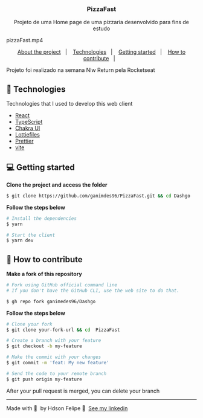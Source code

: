 <h3 align="center">
  PizzaFast
</h3>

<p align="center">Projeto de uma Home page de uma pizzaria desenvolvido para fins de estudo</p>


pizzaFast.mp4



<p align="center">
  <a href="#-about-the-project">About the project</a>&nbsp;&nbsp;&nbsp;|&nbsp;&nbsp;&nbsp;
  <a href="#-technologies">Technologies</a>&nbsp;&nbsp;&nbsp;|&nbsp;&nbsp;&nbsp;
  <a href="#-getting-started">Getting started</a>&nbsp;&nbsp;&nbsp;|&nbsp;&nbsp;&nbsp;
  <a href="#-how-to-contribute">How to contribute</a>&nbsp;&nbsp;&nbsp;|&nbsp;&nbsp;&nbsp;
</p>



<p>Projeto foi realizado na semana Nlw Return pela Rocketseat</p>

## 🚀 Technologies

Technologies that I used to develop this web client

- [React](https://reactjs.org)
- [TypeScript](https://www.typescriptlang.org/)
- [Chakra UI](https://chakra-ui.com)
- [Lottiefiles](https://lottiefiles.com)
- [Prettier](https://prettier.io/)
- [vite](https://vitejs.dev)

## 💻 Getting started

**Clone the project and access the folder**

```bash
$ git clone https://github.com/ganimdes96/PizzaFast.git && cd Dashgo
```

**Follow the steps below**

```bash
# Install the dependencies
$ yarn

# Start the client
$ yarn dev
```

## 🤔 How to contribute

**Make a fork of this repository**

```bash
# Fork using GitHub official command line
# If you don't have the GitHub CLI, use the web site to do that.

$ gh repo fork ganimedes96/Dashgo
```

**Follow the steps below**

```bash
# Clone your fork
$ git clone your-fork-url && cd  PizzaFast

# Create a branch with your feature
$ git checkout -b my-feature

# Make the commit with your changes
$ git commit -m 'feat: My new feature'

# Send the code to your remote branch
$ git push origin my-feature
```

After your pull request is merged, you can delete your branch



---

Made with 💜 &nbsp;by Hdson Felipe 👋 &nbsp;[See my linkedin]()
